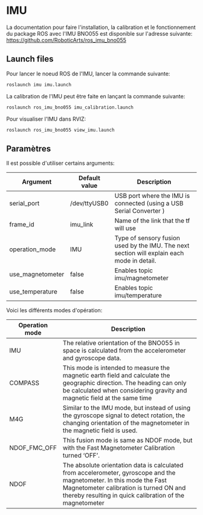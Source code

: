 # IMU

La documentation pour faire l'installation, la calibration et le fonctionnement du package ROS avec l'IMU BNO055 est disponible sur l'adresse suivante:
https://github.com/RoboticArts/ros_imu_bno055

## Launch files

Pour lancer le noeud ROS de l'IMU, lancer la commande suivante:
```bash
roslaunch imu imu.launch
```

La calibration de l'IMU peut être faite en lançant la commande suivante:
```bash
roslaunch ros_imu_bno055 imu_calibration.launch
```

Pour visualiser l'IMU dans RVIZ:
```bash
roslaunch ros_imu_bno055 view_imu.launch
```

## Paramètres

Il est possible d'utiliser certains arguments:

| Argument | Default value | Description |
| ------ | ------ | ------ |
| serial_port | /dev/ttyUSB0 | USB port where the IMU is connected (using a USB Serial Converter ) |
| frame_id | imu_link | Name of the link that the tf will use |
| operation_mode | IMU |  Type of sensory fusion used by the IMU. The next section will explain each mode in detail. |
| use_magnetometer | false | Enables topic imu/magnetometer |
| use_temperature | false | Enables topic imu/temperature |

Voici les différents modes d'opération:

| Operation mode | Description |
| ------ | ------ |
| IMU | The relative orientation of the BNO055 in space is calculated from the accelerometer and gyroscope data. |
| COMPASS | This mode is intended to measure the magnetic earth field and calculate the geographic direction. The heading  can only be calculated when considering gravity and magnetic field at the same time  |
| M4G | Similar to the IMU mode, but instead of using the gyroscope signal to detect rotation, the changing orientation of the magnetometer in the magnetic field is used. |
| NDOF_FMC_OFF | This fusion mode is same as NDOF mode, but with the Fast Magnetometer Calibration turned ‘OFF’.  |
| NDOF | The absolute orientation data is calculated from accelerometer, gyroscope and the magnetometer.  In this mode the Fast Magnetometer calibration is  turned  ON  and  thereby  resulting  in  quick  calibration  of  the  magnetometer |